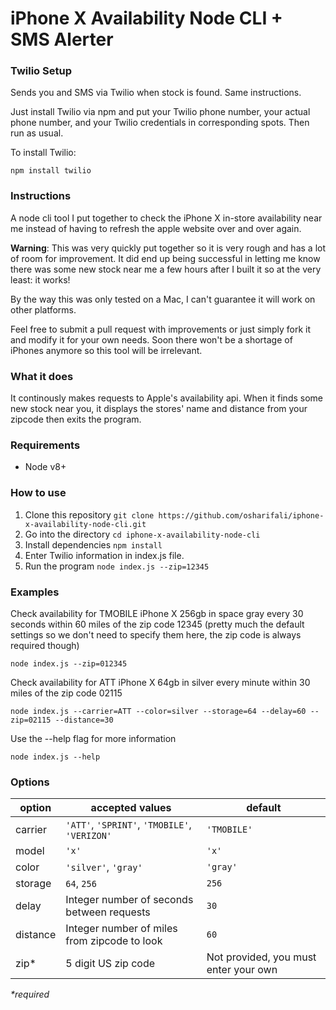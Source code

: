 # iPhone X Availability Node CLI + SMS Alerter

### Twilio Setup
Sends you and SMS via Twilio when stock is found. Same instructions.

Just install Twilio via npm and put your Twilio phone number, your actual phone number, and your Twilio credentials in corresponding spots. Then run as usual.

To install Twilio:
```
npm install twilio
```


### Instructions
A node cli tool I put together to check the iPhone X in-store availability near me instead of having to refresh the apple website over and over again.

**Warning**: This was very quickly put together so it is very rough and has a lot of room for improvement. It did end up being successful in letting me know there was some new stock near me a few hours after I built it so at the very least: it works!

By the way this was only tested on a Mac, I can't guarantee it will work on other platforms.

Feel free to submit a pull request with improvements or just simply fork it and modify it for your own needs. Soon there won't be a shortage of iPhones anymore so this tool will be irrelevant.

### What it does
It continously makes requests to Apple's availability api. When it finds some new stock near you, it displays the stores' name and distance from your zipcode then exits the program.

### Requirements
- Node v8+

### How to use

1. Clone this repository `git clone https://github.com/osharifali/iphone-x-availability-node-cli.git`
2. Go into the directory `cd iphone-x-availability-node-cli`
3. Install dependencies `npm install`
4. Enter Twilio information in index.js file. 
5. Run the program `node index.js --zip=12345`

### Examples

Check availability for TMOBILE iPhone X 256gb in space gray every 30 seconds within 60 miles of the zip code 12345 (pretty much the default settings so we don't need to specify them here, the zip code is always required though)
```
node index.js --zip=012345
```

Check availability for ATT iPhone X 64gb in silver every minute within 30 miles of the zip code 02115
```
node index.js --carrier=ATT --color=silver --storage=64 --delay=60 --zip=02115 --distance=30
```

Use the --help flag for more information
```
node index.js --help
```

### Options
| option   | accepted values                               | default                               |
| -------- | --------------------------------------------- | ------------------------------------- |
| carrier  | `'ATT'`, `'SPRINT'`, `'TMOBILE'`, `'VERIZON'` | `'TMOBILE'`                           |
| model    | `'x'`                                         | `'x'`                                 |
| color    | `'silver'`, `'gray'`                          | `'gray'`                              |
| storage  | `64`, `256`                                   | `256`                                 |
| delay    | Integer number of seconds between requests    | `30`                                  |
| distance | Integer number of miles from zipcode to look  | `60`                                  |
| zip*     | 5 digit US zip code                           | Not provided, you must enter your own |

*\*required*

